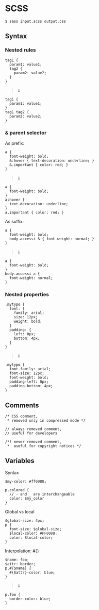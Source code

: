# SCSS

    $ sass input.scss output.css
 
## Syntax

### Nested rules

    tag1 {
      param1: value1;
      tag2 { 
        param2: value2;
      }
    }
    
>⇓

    tag1 {
      param1: value1;
    }
    tag1 tag2 {
      param2: value2;
    }

### & parent selector

As prefix:

    a {
      font-weight: bold;
      &:hover { text-decoration: underline; }
      &.important { color: red; }
    }

>⇓

    a {
      font-weight: bold;
    }
    a:hover { 
      text-decoration: underline; 
    }
    a.important { color: red; }
    
As suffix:

    a {
      font-weight: bold;
      body.accessi & { font-weight: normal; }
    }

>⇓

    a {
      font-weight: bold;
    }
    body.accessi a { 
      font-weight: normal; 
    }
    
### Nested properties

    .mytypo {
      font: {
        family: arial;
        size: 12px;
        weight: bold;
      }
      padding: {
        left: 0px;
        bottom: 4px;
      }
    }

>⇓

    .mytypo {
      font-family: arial;
      font-size: 12px;
      font-weight: bold;
      padding-left: 0px;
      padding-bottom: 4px;
    }

## Comments

    /* CSS comment, 
     * removed only in compressed mode */
    
    // always removed comment, 
    // useful for developers
    
    /*! never removed comment, 
     *  useful for copyright notices */

## Variables

Syntax

    $my-color: #ff0088;
    
    p.colored {
      // - and _ are interchangeable
      color: $my_color
    }

Global vs local

    $global-size: 4px;
    p {
      font-size: $global-size;
      $local-color: #FF0088;
      color: $local-color;
    }
    
Interpolation: #{}

    $name: foo;
    $attr: border;
    p.#{$name} {
      #{$attr}-color: blue;
    }

>⇓

    p.foo {
      border-color: blue; 
    }
